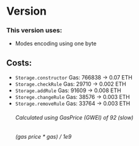 # Version
### This version uses:
* Modes encoding using one byte

## Costs:
* `Storage.constructor` Gas: 766838 -> 0.07 ETH
* `Storage.checkRule` Gas: 29710 -> 0.002 ETH
* `Storage.addRule` Gas: 91609 -> 0.008 ETH
* `Storege.changeRule` Gas: 38576 -> 0.003 ETH
* `Storage.removeRule` Gas: 33764 -> 0.003 ETH
    ###### Calculated using GasPrice (GWEI) of 92 (slow)
    ###### _(gas price * gas) / 1e9_
